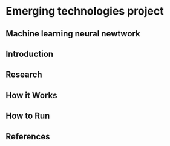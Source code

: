 # Emerging technologies project
## Machine learning neural newtwork

## Introduction

## Research

## How it Works

## How to Run

## References